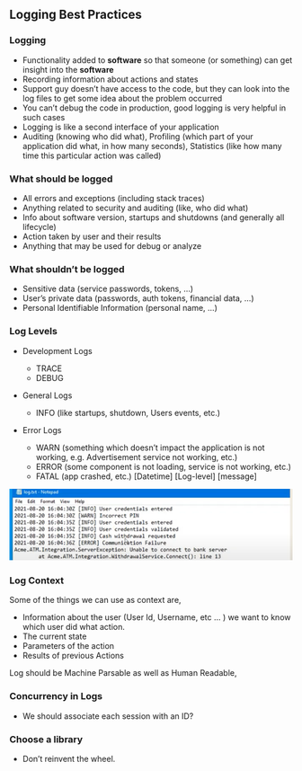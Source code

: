 ## Logging Best Practices

### Logging
-	Functionality added to **software** so that someone (or something) can get insight into the **software**
-	Recording information about actions and states
-	Support guy doesn’t have access to the code, but they can look into the log files to get some idea about the problem occurred
-	You can’t debug the code in production, good logging is very helpful in such cases
-	Logging is like a second interface of your application
-	Auditing (knowing who did what), Profiling (which part of your application did what, in how many seconds), Statistics (like how many time this particular action was called)

### What should be logged
-	All errors and exceptions (including stack traces)  
-	Anything related to security and auditing (like, who did what)
-	Info about software version, startups and shutdowns (and generally all lifecycle)
-	Action taken by user and their results
-	Anything that may be used for debug or analyze

### What shouldn’t be logged
-	Sensitive data (service passwords, tokens, …)
-	User’s private data (passwords, auth tokens, financial data, …) 
-	Personal Identifiable Information (personal name, …)

### Log Levels 
-	Development Logs
    -	TRACE 
    -	DEBUG

-	General Logs
    -	INFO (like startups, shutdown, Users events, etc.)

-	Error Logs
    -	WARN (something which doesn’t impact the application is not working, e.g. Advertisement service not working, etc.)
    -	ERROR (some component is not loading, service is not working, etc.)
    -	FATAL (app crashed, etc.)
[Datetime] [Log-level] [message]

![](/logging-best-practices/imgs/LoggingExample1.png)

### Log Context 
Some of the things we can use as context are, 
-	Information about the user (User Id, Username, etc … ) we want to know which user did what action.
-	The current state
-	Parameters of the action
-	Results of previous Actions

Log should be Machine Parsable as well as Human Readable, 

### Concurrency in Logs 
-	We should associate each session with an ID? 

### Choose a library 
-	Don’t reinvent the wheel.
